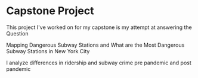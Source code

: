 # Capstone Project

This project I've worked on for my capstone is my attempt at answering the Question

Mapping Dangerous Subway Stations and What are the Most Dangerous Subway Stations in New York City

I analyze differences in ridership and subway crime pre pandemic and post pandemic

